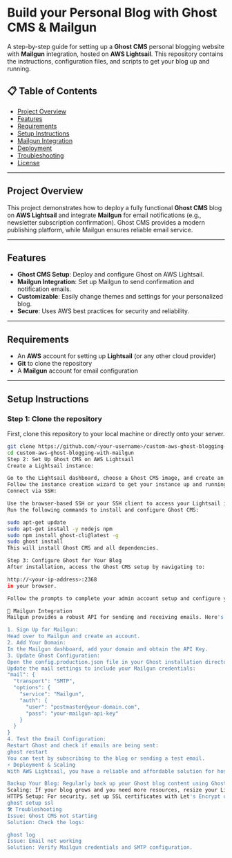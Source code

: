 # Build your Personal Blog with Ghost CMS & Mailgun
A step-by-step guide for setting up a **Ghost CMS** personal blogging website with **Mailgun** integration, hosted on **AWS Lightsail**. This repository contains the instructions, configuration files, and scripts to get your blog up and running.

## 📋 **Table of Contents**
- [Project Overview](#project-overview)
- [Features](#features)
- [Requirements](#requirements)
- [Setup Instructions](#setup-instructions)
- [Mailgun Integration](#mailgun-integration)
- [Deployment](#deployment)
- [Troubleshooting](#troubleshooting)
- [License](#license)

---

## Project Overview 
This project demonstrates how to deploy a fully functional **Ghost CMS** blog on **AWS Lightsail** and integrate **Mailgun** for email notifications (e.g., newsletter subscription confirmation). Ghost CMS provides a modern publishing platform, while Mailgun ensures reliable email service.

---

## Features 
- **Ghost CMS Setup**: Deploy and configure Ghost on AWS Lightsail.
- **Mailgun Integration**: Set up Mailgun to send confirmation and notification emails.
- **Customizable**: Easily change themes and settings for your personalized blog.
- **Secure**: Uses AWS best practices for security and reliability.

---

## Requirements 
- An **AWS** account for setting up **Lightsail** (or any other cloud provider)
- **Git** to clone the repository
- A **Mailgun** account for email configuration

---

## Setup Instructions

### Step 1: Clone the repository 

First, clone this repository to your local machine or directly onto your server.
```bash
git clone https://github.com/<your-username>/custom-aws-ghost-blogging-with-mailgun.git
cd custom-aws-ghost-blogging-with-mailgun
Step 2: Set Up Ghost CMS on AWS Lightsail
Create a Lightsail instance:

Go to the Lightsail dashboard, choose a Ghost CMS image, and create an instance.
Follow the instance creation wizard to get your instance up and running.
Connect via SSH:

Use the browser-based SSH or your SSH client to access your Lightsail instance.
Run the following commands to install and configure Ghost CMS:

sudo apt-get update
sudo apt-get install -y nodejs npm
sudo npm install ghost-cli@latest -g
sudo ghost install
This will install Ghost CMS and all dependencies.

Step 3: Configure Ghost for Your Blog
After installation, access the Ghost CMS setup by navigating to:

http://<your-ip-address>:2368
in your browser.

Follow the prompts to complete your admin account setup and configure your blog.

📧 Mailgun Integration
Mailgun provides a robust API for sending and receiving emails. Here's how to configure Mailgun for your Ghost CMS setup:

1. Sign Up for Mailgun:
Head over to Mailgun and create an account.
2. Add Your Domain:
In the Mailgun dashboard, add your domain and obtain the API Key.
3. Update Ghost Configuration:
Open the config.production.json file in your Ghost installation directory.
Update the mail settings to include your Mailgun credentials:
"mail": {
  "transport": "SMTP",
  "options": {
    "service": "Mailgun",
    "auth": {
      "user": "postmaster@your-domain.com",
      "pass": "your-mailgun-api-key"
    }
  }
}
4. Test the Email Configuration:
Restart Ghost and check if emails are being sent:
ghost restart
You can test by subscribing to the blog or sending a test email.
⚡ Deployment & Scaling
With AWS Lightsail, you have a reliable and affordable solution for hosting Ghost CMS. Here are some tips for scaling and deployment:

Backup Your Blog: Regularly back up your Ghost blog content using Ghost's backup commands.
Scaling: If your blog grows and you need more resources, resize your Lightsail instance or set up additional instances for better performance.
HTTPS Setup: For security, set up SSL certificates with Let's Encrypt on your instance:
ghost setup ssl
🛠️ Troubleshooting
Issue: Ghost CMS not starting
Solution: Check the logs:

ghost log
Issue: Email not working
Solution: Verify Mailgun credentials and SMTP configuration.

